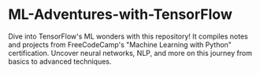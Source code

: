 # ML-Adventures-with-TensorFlow
Dive into TensorFlow's ML wonders with this repository! It compiles notes and projects from FreeCodeCamp's "Machine Learning with Python" certification. Uncover neural networks, NLP, and more on this journey from basics to advanced techniques.
